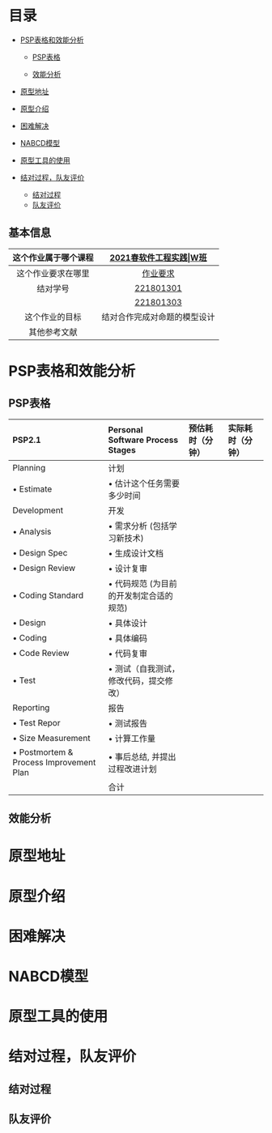 # 目录
* [PSP表格和效能分析](#psp表格)

    * [PSP表格](#psp表格)

    * [效能分析](#效能分析)

* [原型地址](#原型地址)

* [原型介绍](#原型介绍)

* [困难解决](#困难结局)

* [NABCD模型](#nabcd模型)

* [原型工具的使用](#原型工具的使用)

* [结对过程，队友评价](#结对过程，队友评价)

    * [结对过程](#结对过程)
    * [队友评价](#队友评价)



## 基本信息

| 这个作业属于哪个课程 | [2021春软件工程实践\|W班](https://edu.cnblogs.com/campus/fzu/2021SpringSoftwareEngineeringPractice) |
| :------------------: | :----------------------------------------------------------: |
|  这个作业要求在哪里  | [作业要求](https://edu.cnblogs.com/campus/fzu/2021SpringSoftwareEngineeringPractice/homework/11785) |
|       结对学号       |       [221801301](https://www.cnblogs.com/FZU-Bobby/)        |
|                      |       [221801303](https://www.cnblogs.com/sjr6586744/)       |
|    这个作业的目标    |                 结对合作完成对命题的模型设计                 |
|     其他参考文献     |                                                              |

# PSP表格和效能分析

## PSP表格 

<table>
<thead>
<tr>
	<th style="text-align:left">PSP2.1</th>
	<th style="text-align:left">Personal Software Process Stages</th>
	<th style="text-align:left">预估耗时（分钟）</th>
	<th style="text-align:left">实际耗时（分钟）</th>
</tr>
</thead>
<tbody>
<tr>
	<td style="text-align:left">Planning</td>
	<td style="text-align:left">计划</td>
	<td style="text-align:left"></td>
	<td style="text-align:left"></td>
</tr>
<tr>
	<td style="text-align:left">• Estimate</td>
	<td style="text-align:left">• 估计这个任务需要多少时间</td>
	<td style="text-align:left"></td>
	<td style="text-align:left"></td>
</tr>
<tr>
	<td style="text-align:left">Development</td>
	<td style="text-align:left">开发</td>
	<td style="text-align:left"></td>
	<td style="text-align:left"></td>
</tr>
<tr>
	<td style="text-align:left">• Analysis</td>
	<td style="text-align:left">• 需求分析 (包括学习新技术)</td>
	<td style="text-align:left"></td>
	<td style="text-align:left"></td>
</tr>
<tr>
	<td style="text-align:left">• Design Spec</td>
	<td style="text-align:left">• 生成设计文档</td>
	<td style="text-align:left"></td>
	<td style="text-align:left"></td>
</tr>
<tr>
	<td style="text-align:left">• Design Review</td>
	<td style="text-align:left">• 设计复审</td>
	<td style="text-align:left"></td>
	<td style="text-align:left"></td>
</tr>
<tr>
	<td style="text-align:left">• Coding Standard</td>
	<td style="text-align:left">• 代码规范 (为目前的开发制定合适的规范)</td>
	<td style="text-align:left"></td>
	<td style="text-align:left"></td>
</tr>
<tr>
	<td style="text-align:left">• Design</td>
	<td style="text-align:left">• 具体设计</td>
	<td style="text-align:left"></td>
	<td style="text-align:left"></td>
</tr>
<tr>
	<td style="text-align:left">• Coding</td>
	<td style="text-align:left">• 具体编码</td>
	<td style="text-align:left"></td>
	<td style="text-align:left"></td>
</tr>
<tr>
	<td style="text-align:left">• Code Review</td>
	<td style="text-align:left">• 代码复审</td>
	<td style="text-align:left"></td>
	<td style="text-align:left"></td>
</tr>
<tr>
	<td style="text-align:left">• Test</td>
	<td style="text-align:left">• 测试（自我测试，修改代码，提交修改）</td>
	<td style="text-align:left"></td>
	<td style="text-align:left"></td>
</tr>
<tr>
	<td style="text-align:left">Reporting</td>
	<td style="text-align:left">报告</td>
	<td style="text-align:left"></td>
	<td style="text-align:left"></td>
</tr>
<tr>
	<td style="text-align:left">• Test Repor</td>
	<td style="text-align:left">• 测试报告</td>
	<td style="text-align:left"></td>
	<td style="text-align:left"></td>
</tr>
<tr>
	<td style="text-align:left">• Size Measurement</td>
	<td style="text-align:left">• 计算工作量</td>
	<td style="text-align:left"></td>
    <td style="text-align:left"></td>
</tr>
<tr>
	<td style="text-align:left">• Postmortem &amp; Process Improvement Plan</td>
	<td style="text-align:left">• 事后总结, 并提出过程改进计划</td>
	<td style="text-align:left"></td>
	<td style="text-align:left"></td>
</tr>
<tr>
	<td style="text-align:left"></td>
	<td style="text-align:left">合计</td>
	<td style="text-align:left"></td>
	<td style="text-align:left"></td>
</tr>
</tbody>
</table>



## 效能分析

# 原型地址

# 原型介绍

# 困难解决

# NABCD模型

# 原型工具的使用

# 结对过程，队友评价

## 结对过程

## 队友评价

